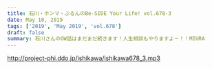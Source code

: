 ```yaml
---
title: 石川・ホンマ・ぶるんのBe-SIDE Your Life! vol.678-3
date: May 10, 2019
tags: ['2019', 'May 2019', 'vol.678']
draft: false
summary: 石川さんのGW話はまだまだ続きます！人生相談もやりますよ－！！MIURA
---
```


http://project-phi.ddo.jp/ishikawa/ishikawa678_3.mp3